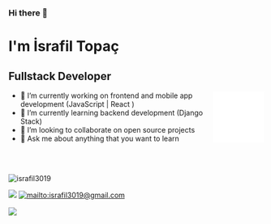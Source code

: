 ### Hi there 👋

<h1>I'm İsrafil Topaç</h1>

 <h2>Fullstack Developer</h2>

<img src="./animation_500_kd7ngokt.gif" alt="react-native" width="20%" height="20%" align="right">

- 🔭 I’m currently working on frontend and mobile app development (JavaScript | React )
- 🌱 I’m currently learning backend development (Django Stack)
- 👯 I’m looking to collaborate on open source projects
- 💬 Ask me about anything that you want to learn

<br>
<br>
<p align="left"> <img src="https://komarev.com/ghpvc/?username=israfil3019" alt="israfil3019" /> </p>

[![](https://img.shields.io/badge/linkedin-%230077B5.svg?&style=for-the-badge&logo=linkedin&logoColor=white)](https://www.linkedin.com/in/israfil-topac)
<a href="mailto:isrfail3019@gmail.com" target="_blank">
    <img src="https://img.shields.io/badge/%20-gmail-B23121" alt="mailto:israfil3019@gmail.com">
</a>

<img src="https://github-readme-stats.vercel.app/api?username=israfil3019&show_icons=true&theme=dracula" align='center' width="55%">
